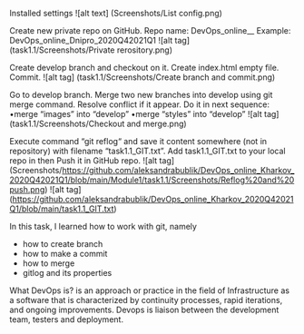 Installed settings
  ![alt text] (Screenshots/List config.png)

Create new private repo on GitHub.
Repo name: DevOps_online_<City>_<year><quarter> Example: DevOps_online_Dnipro_2020Q42021Q1
  ![alt tag] (task1.1/Screenshots/Private rerository.png)
  
Create develop branch and checkout on it.
Create index.html empty file. Commit.
  ![alt tag] (task1.1/Screenshots/Create branch and commit.png)
  
Go to develop branch.
Merge two new branches into develop using git merge command. Resolve conflict if it appear. Do it in next sequence:
•merge “images” into “develop”
•merge “styles” into “develop”
  ![alt tag] (task1.1/Screenshots/Checkout and merge.png)
  
Execute command “git reflog“ and save it content somewhere (not in repository) with filename “task1.1_GIT.txt”.
Add task1.1_GIT.txt to your local repo in then Push it in GitHub repo.
  ![alt tag] (Screenshots/https://github.com/aleksandrabublik/DevOps_online_Kharkov_2020Q42021Q1/blob/main/Module1/task1.1/Screenshots/Reflog%20and%20push.png)
  ![alt tag] (https://github.com/aleksandrabublik/DevOps_online_Kharkov_2020Q42021Q1/blob/main/task1.1_GIT.txt)
  


In this task, I learned how to work with git, namely
- how to create branch
- how to make a commit
- how to merge
- gitlog and its properties


What DevOps is?
is an approach or practice in the field of Infrastructure as a software that is characterized by continuity processes, rapid iterations, and ongoing improvements. Devops is
liaison between the development team, testers and deployment.
